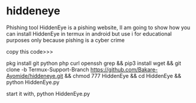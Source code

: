 # hiddeneye
Phishing tool
HiddenEye is a pishing website, II am going to show how you can install HiddenEye in termux in android but use i for educational purposes only because pishing is a cyber crime

copy this code>>>

pkg install git python php curl openssh grep && pip3 install wget && git clone -b Termux-Support-Branch https://github.com/Bakare-Ayomide/hiddeneye.git && chmod 777 HiddenEye && cd HiddenEye && python HiddenEye.py

start it with, python HiddenEye.py
